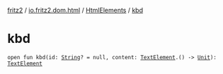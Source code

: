 [fritz2](../../index.md) / [io.fritz2.dom.html](../index.md) / [HtmlElements](index.md) / [kbd](./kbd.md)

# kbd

`open fun kbd(id: `[`String`](https://kotlinlang.org/api/latest/jvm/stdlib/kotlin/-string/index.html)`? = null, content: `[`TextElement`](../-text-element/index.md)`.() -> `[`Unit`](https://kotlinlang.org/api/latest/jvm/stdlib/kotlin/-unit/index.html)`): `[`TextElement`](../-text-element/index.md)